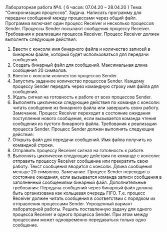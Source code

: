 
Лабораторная работа №4. ( 6 часов: 07.04.20 – 28.04.20 )
Тема: “Синхронизация процессов”.
Задача. Написать программу для передачи сообщений между процессами через 
общий файл. Программа включает один процесс Receiver и несколько процессов 
Sender. Процессы Sender посылают сообщения процессу Receiver.
Требования к реализации процесса Receiver. Процесс Receiver должен 
выполнять следующие действия:
1. Ввести с консоли имя бинарного файла и количество записей в бинарном файле, 
который будет использоваться для передачи сообщений.
1. Создать бинарный файл для сообщений. Максимальная длина сообщения 20 
символов.
2. Ввести с консоли количество процессов Sender.
3. Запустить заданное количество процессов Sender. Каждому процессу Sender
передать через командную строку имя файла для сообщений.
4. Ждать сигнал на готовность к работе от всех процессов Sender.
5. Выполнять циклически следующие действия по команде с консоли: 
читать сообщение из бинарного файла или 
завершить свою работу.
Замечание. Процесс Receiver переходит в состояние ожидания поступления нового 
сообщения, если вызывается команда чтения сообщения из пустого бинарного файла.
Требования к реализации процесса Sender. Процесс Sender должен 
выполнять следующие действия:
1. Открыть файл для передачи сообщений. Имя файла получить из командной строки.
2. Отправить процессу Receiver сигнал на готовность к работе.
3. Выполнять циклически следующие действия по команде с консоли: 
отправить процессу Receiver сообщение или 
прекратить свою работу. 
Текст сообщения вводится с консоли. Длина сообщения меньше 20 символов.
Замечание. Процесс Sender переходит в состояние ожидания, если вызывается 
команда записи сообщения в заполненный сообщениями бинарный файл.
Дополнительные требования: Передача сообщений через бинарный файл 
должна быть организована как кольцевая очередь FIFO. Т.е. процесс Receiver
должен читать сообщения в соответствии с порядком их отправления процессами 
Sender.
Упрощенный вариант лабораторной работы. Решить поставленную задачу 
для одного процесса Receiver и одного процесса Sender. При этом между 
процессами может одновременно передаваться только одно сообщение.
